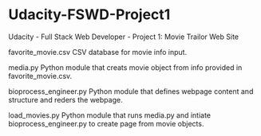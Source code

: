 # Udacity-FSWD-Project1
Udacity - Full Stack Web Developer - Project 1: Movie Trailor Web Site

favorite_movie.csv
CSV database for movie info input.

media.py
Python module that creats movie object from info provided in favorite_movie.csv.

bioprocess_engineer.py
Python module that defines webpage content and structure and reders the webpage.

load_movies.py
Python module that runs media.py and intiate bioprocess_engineer.py to create page from movie objects.
